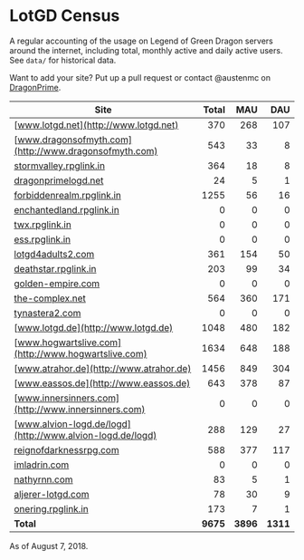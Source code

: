 # LotGD Census
A regular accounting of the usage on Legend of Green Dragon servers around the internet, including total, monthly active and daily active users. See `data/` for historical data.

Want to add your site? Put up a pull request or contact @austenmc on [DragonPrime](http://dragonprime.net).


Site | Total | MAU | DAU
--- | ---:| ---:| ---:
[www.lotgd.net](http://www.lotgd.net)|370|268|107
[www.dragonsofmyth.com](http://www.dragonsofmyth.com)|543|33|8
[stormvalley.rpglink.in](http://stormvalley.rpglink.in)|364|18|8
[dragonprimelogd.net](http://dragonprimelogd.net)|24|5|1
[forbiddenrealm.rpglink.in](http://forbiddenrealm.rpglink.in)|1255|56|16
[enchantedland.rpglink.in](http://enchantedland.rpglink.in)|0|0|0
[twx.rpglink.in](http://twx.rpglink.in)|0|0|0
[ess.rpglink.in](http://ess.rpglink.in)|0|0|0
[lotgd4adults2.com](http://lotgd4adults2.com)|361|154|50
[deathstar.rpglink.in](http://deathstar.rpglink.in)|203|99|34
[golden-empire.com](http://golden-empire.com)|0|0|0
[the-complex.net](http://the-complex.net)|564|360|171
[tynastera2.com](http://tynastera2.com)|0|0|0
[www.lotgd.de](http://www.lotgd.de)|1048|480|182
[www.hogwartslive.com](http://www.hogwartslive.com)|1634|648|188
[www.atrahor.de](http://www.atrahor.de)|1456|849|304
[www.eassos.de](http://www.eassos.de)|643|378|87
[www.innersinners.com](http://www.innersinners.com)|0|0|0
[www.alvion-logd.de/logd](http://www.alvion-logd.de/logd)|288|129|27
[reignofdarknessrpg.com](http://reignofdarknessrpg.com)|588|377|117
[imladrin.com](http://imladrin.com)|0|0|0
[nathyrnn.com](http://nathyrnn.com)|83|5|1
[aljerer-lotgd.com](http://aljerer-lotgd.com)|78|30|9
[onering.rpglink.in](http://onering.rpglink.in)|173|7|1
**Total**|**9675**|**3896**|**1311**

As of August 7, 2018.
